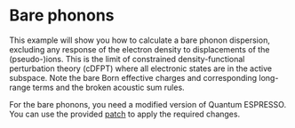 # Bare phonons

This example will show you how to calculate a bare phonon dispersion, excluding
any response of the electron density to displacements of the (pseudo-)ions. This
is the limit of constrained density-functional perturbation theory (cDFPT) where
all electronic states are in the active subspace. Note the bare Born effective
charges and corresponding long-range terms and the broken acoustic sum rules.

For the bare phonons, you need a modified version of Quantum ESPRESSO. You
can use the provided [patch](../../patches) to apply the required changes.
